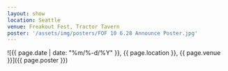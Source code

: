 ```yaml
---
layout: show
location: Seattle
venue: Freakout Fest, Tractor Tavern
poster: '/assets/img/posters/FOF 10 6.28 Announce Poster.jpg'
---
```


![{{ page.date | date: "%m/%-d/%Y" }}, {{ page.location }}, {{ page.venue }}]({{ page.poster }})
